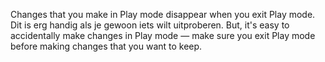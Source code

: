 Changes that you make in Play mode disappear when you exit Play mode. Dit is erg handig als je gewoon iets wilt uitproberen. But, it's easy to accidentally make changes in Play mode — make sure you exit Play mode before making changes that you want to keep.

